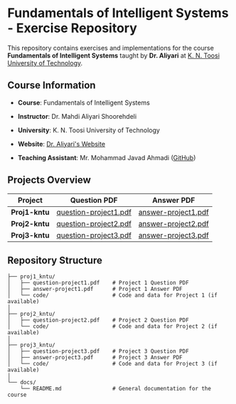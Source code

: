 # Fundamentals of Intelligent Systems - Exercise Repository

This repository contains exercises and implementations for the course **Fundamentals of Intelligent Systems** taught by **Dr. Aliyari** at [K. N. Toosi University of Technology](http://cv.kntu.ac.ir/MahdiAliyariShoorehdeli).

## Course Information
- **Course**: Fundamentals of Intelligent Systems
- **Instructor**: Dr. Mahdi Aliyari Shoorehdeli
- **University**: K. N. Toosi University of Technology
- **Website**: [Dr. Aliyari's Website](http://cv.kntu.ac.ir/MahdiAliyariShoorehdeli)

- **Teaching Assistant**: Mr. Mohammad Javad Ahmadi ([GitHub](https://github.com/MJAHMADEE))


## Projects Overview

| Project       | Question PDF | Answer PDF | 
|---------------|--------------|------------|
| **Proj1-kntu** | [question-project1.pdf](https://github.com/m15kh/project_kntu/blob/master/proj1_kntu/question-project1.pdf) | [answer-project1.pdf](https://github.com/m15kh/project_kntu/blob/master/proj1_kntu/answer-project1.pdf) |
| **Proj2-kntu** | [question-project2.pdf](https://github.com/m15kh/project_kntu/blob/master/proj2_kntu/question-project2.pdf) | [answer-project2.pdf](https://github.com/m15kh/project_kntu/blob/master/proj2_kntu/answer-project2.pdf) |
| **Proj3-kntu** | [question-project3.pdf](https://github.com/m15kh/project_kntu/blob/master/proj3_kntu/question-project3.pdf) | [answer-project3.pdf](https://github.com/m15kh/project_kntu/blob/master/proj3_kntu/answer-project3.pdf) |

## Repository Structure
```plaintext
├── proj1_kntu/
│   ├── question-project1.pdf    # Project 1 Question PDF
│   ├── answer-project1.pdf      # Project 1 Answer PDF
│   └── code/                    # Code and data for Project 1 (if available)
│
├── proj2_kntu/
│   ├── question-project2.pdf    # Project 2 Question PDF
│   └── code/                    # Code and data for Project 2 (if available)
│
├── proj3_kntu/
│   ├── question-project3.pdf    # Project 3 Question PDF
│   ├── answer-project3.pdf      # Project 3 Answer PDF
│   └── code/                    # Code and data for Project 3 (if available)
│
└── docs/
    └── README.md                # General documentation for the course
```
